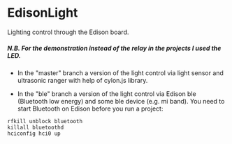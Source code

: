 # EdisonLight
Lighting control through the Edison board.

##### N.B. For the demonstration instead of the relay in the projects I used the LED.

* In the "master" branch a version of the light control via light sensor and ultrasonic ranger with help of cylon.js library.

* In the "ble" branch a version of the light control via Edison ble (Bluetooth low energy) and some ble device (e.g. mi band).
You need to start Bluetooth on Edison before you run a project:
```
rfkill unblock bluetooth
killall bluetoothd
hciconfig hci0 up
```

